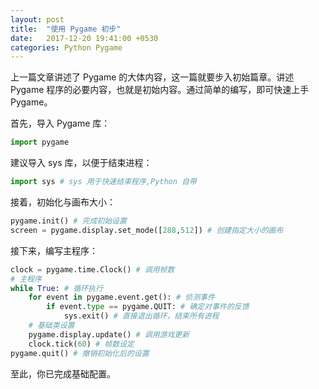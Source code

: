 ```yaml
---
layout: post
title:  "使用 Pygame 初步"
date:   2017-12-20 19:41:00 +0530
categories: Python Pygame
---
```

上一篇文章讲述了 Pygame 的大体内容，这一篇就要步入初始篇章。讲述 Pygame 程序的必要内容，也就是初始内容。通过简单的编写，即可快速上手 Pygame。

首先，导入 Pygame 库：

```python
import pygame
```

建议导入 sys 库，以便于结束进程：
```python
import sys # sys 用于快速结束程序,Python 自带
```


接着，初始化与画布大小：

```python
pygame.init() # 完成初始设置
screen = pygame.display.set_mode([288,512]) # 创建指定大小的画布
```

接下来，编写主程序：
```python
clock = pygame.time.Clock() # 调用帧数
# 主程序
while True: # 循环执行
	for event in pygame.event.get(): # 侦测事件
		if event.type == pygame.QUIT: # 确定对事件的反馈
			sys.exit() # 直接退出循环，结束所有进程
	# 基础类设置
	pygame.display.update() # 调用游戏更新
	clock.tick(60) # 帧数设定
pygame.quit() # 撤销初始化后的设置
```

至此，你已完成基础配置。
